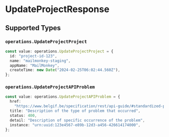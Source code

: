 # UpdateProjectResponse


## Supported Types

### `operations.UpdateProjectProject`

```typescript
const value: operations.UpdateProjectProject = {
  id: "project-id-123",
  name: "mailmonkey-staging",
  appName: "MailMonkey",
  createTime: new Date("2024-02-25T06:02:44.560Z"),
};
```

### `operations.UpdateProjectAPIProblem`

```typescript
const value: operations.UpdateProjectAPIProblem = {
  href:
    "https://www.belgif.be/specification/rest/api-guide/#standardized-problem-types",
  title: "Description of the type of problem that occurred",
  status: 400,
  detail: "Description of specific occurrence of the problem",
  instance: "urn:uuid:123e4567-e89b-12d3-a456-426614174000",
};
```

